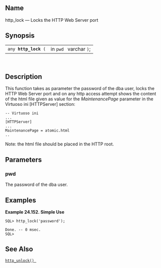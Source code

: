 <div>

<div>

</div>

<div>

## Name

http_lock — Locks the HTTP Web Server port

</div>

<div>

## Synopsis

<div>

|                           |                        |
|---------------------------|------------------------|
| `any `**`http_lock`**` (` | in `pwd ` varchar `)`; |

<div>

 

</div>

</div>

</div>

<div>

## Description

This function takes as parameter the password of the dba user, locks the
HTTP Web Server port and on any http access attempt shows the content of
the html file given as value for the
<span class="emphasis">*MaintenancePage*</span> parameter in the
Virtuoso ini \[HTTPServer\] section:

``` programlisting
-- Virtuoso ini
...
[HTTPServer]
...
MaintenancePage = atomic.html
..
```

Note: the html file should be placed in the HTTP root.

</div>

<div>

## Parameters

<div>

### pwd

The password of the dba user.

</div>

</div>

<div>

## Examples

<div>

**Example 24.152. Simple Use**

<div>

``` screen
SQL> http_lock('password');

Done. -- 0 msec.
SQL>
```

</div>

</div>

  

</div>

<div>

## See Also

<a href="fn_http_unlock.html" class="link" title="http_unlock"><code
class="function">http_unlock() </code></a>

</div>

</div>
